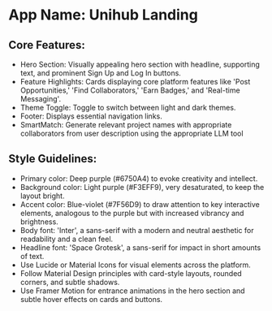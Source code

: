 # **App Name**: Unihub Landing

## Core Features:

- Hero Section: Visually appealing hero section with headline, supporting text, and prominent Sign Up and Log In buttons.
- Feature Highlights: Cards displaying core platform features like 'Post Opportunities,' 'Find Collaborators,' 'Earn Badges,' and 'Real-time Messaging'.
- Theme Toggle: Toggle to switch between light and dark themes.
- Footer: Displays essential navigation links.
- SmartMatch: Generate relevant project names with appropriate collaborators from user description using the appropriate LLM tool

## Style Guidelines:

- Primary color: Deep purple (#6750A4) to evoke creativity and intellect.
- Background color: Light purple (#F3EFF9), very desaturated, to keep the layout bright.
- Accent color: Blue-violet (#7F56D9) to draw attention to key interactive elements, analogous to the purple but with increased vibrancy and brightness.
- Body font: 'Inter', a sans-serif with a modern and neutral aesthetic for readability and a clean feel.
- Headline font: 'Space Grotesk', a sans-serif for impact in short amounts of text.
- Use Lucide or Material Icons for visual elements across the platform.
- Follow Material Design principles with card-style layouts, rounded corners, and subtle shadows.
- Use Framer Motion for entrance animations in the hero section and subtle hover effects on cards and buttons.